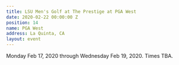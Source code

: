 ```yaml
---
title: LSU Men's Golf at The Prestige at PGA West
date: 2020-02-22 00:00:00 Z
position: 14
name: PGA West
address: La Quinta, CA
layout: event
---
```


Monday Feb 17, 2020 through Wednesday Feb 19, 2020.  Times TBA.